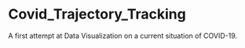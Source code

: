 # Covid_Trajectory_Tracking

A first attempt at Data Visualization on a current situation of COVID-19. 

